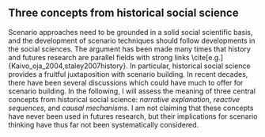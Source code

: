 ## Three concepts from historical social science

Scenario approaches need to be grounded in a solid social scientific basis, and the development of scenario techniques should follow developments in the social sciences. The argument has been made many times that history and futures research are parallel fields with strong links \cite[e.g.]{Kaivo_oja_2004,staley2007history}. In particular, historical social science provides a fruitful juxtaposition with scenario building. In recent decades, there have been several discussions which could have much to offer for scenario building. In the following, I will assess the meaning of three central concepts from historical social science: *narrative explanation*, *reactive sequences*, and *causal mechanisms*. I am not claiming that these concepts have never been used in futures research, but their implications for scenario thinking have thus far not been systematically considered.

